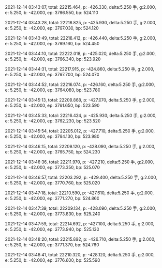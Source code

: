 2021-12-14 03:43:07, total: 22215.464, p: -426.330, delta:5.250 手, g:2.000, e: 5.250, b: -42.000, ep: 3766.550, bp: 524.110

2021-12-14 03:43:28, total: 22218.825, p: -425.930, delta:5.250 手, g:2.000, e: 5.250, b: -42.000, ep: 3767.030, bp: 524.120

2021-12-14 03:43:49, total: 22218.412, p: -426.440, delta:5.250 手, g:2.000, e: 5.250, b: -42.000, ep: 3769.160, bp: 524.450

2021-12-14 03:44:10, total: 22222.018, p: -425.020, delta:5.250 手, g:2.000, e: 5.250, b: -42.000, ep: 3766.340, bp: 523.920

2021-12-14 03:44:31, total: 22217.915, p: -424.860, delta:5.250 手, g:2.000, e: 5.250, b: -42.000, ep: 3767.700, bp: 524.070

2021-12-14 03:44:52, total: 22216.074, p: -426.160, delta:5.250 手, g:2.000, e: 5.250, b: -42.000, ep: 3764.080, bp: 523.780

2021-12-14 03:45:13, total: 22209.868, p: -427.070, delta:5.250 手, g:2.000, e: 5.250, b: -42.000, ep: 3761.650, bp: 523.590

2021-12-14 03:45:33, total: 22216.424, p: -425.930, delta:5.250 手, g:2.000, e: 5.250, b: -42.000, ep: 3762.230, bp: 523.520

2021-12-14 03:45:54, total: 22205.012, p: -427.710, delta:5.250 手, g:2.000, e: 5.250, b: -42.000, ep: 3764.130, bp: 523.980

2021-12-14 03:46:15, total: 22209.120, p: -428.090, delta:5.250 手, g:2.000, e: 5.250, b: -42.000, ep: 3765.750, bp: 524.230

2021-12-14 03:46:36, total: 22211.970, p: -427.210, delta:5.250 手, g:2.000, e: 5.250, b: -42.000, ep: 3773.350, bp: 525.070

2021-12-14 03:46:57, total: 22203.292, p: -429.400, delta:5.250 手, g:2.000, e: 5.250, b: -42.000, ep: 3770.760, bp: 525.020

2021-12-14 03:47:18, total: 22210.590, p: -427.610, delta:5.250 手, g:2.000, e: 5.250, b: -42.000, ep: 3771.270, bp: 524.860

2021-12-14 03:47:39, total: 22209.134, p: -428.090, delta:5.250 手, g:2.000, e: 5.250, b: -42.000, ep: 3773.830, bp: 525.240

2021-12-14 03:47:59, total: 22214.692, p: -427.100, delta:5.250 手, g:2.000, e: 5.250, b: -42.000, ep: 3773.940, bp: 525.130

2021-12-14 03:48:20, total: 22215.892, p: -426.710, delta:5.250 手, g:2.000, e: 5.250, b: -42.000, ep: 3771.370, bp: 524.760

2021-12-14 03:48:41, total: 22210.320, p: -428.120, delta:5.250 手, g:2.000, e: 5.250, b: -42.000, ep: 3776.600, bp: 525.590